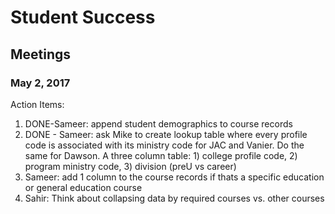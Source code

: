 # Student Success

## Meetings 

### May 2, 2017

Action Items:

1) DONE-Sameer: append student demographics to course records
2) DONE - Sameer: ask Mike to create lookup table where every profile code is associated with its ministry code for JAC and Vanier. Do the same for Dawson. A three column table: 1) college profile code, 2) program ministry code, 3) division (preU vs career)
3) Sameer: add 1 column to the course records if thats a specific education or general education course
4) Sahir: Think about collapsing data by required courses vs. other courses
